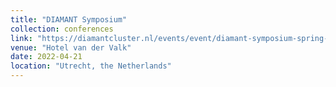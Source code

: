 ```yaml
---
title: "DIAMANT Symposium"
collection: conferences
link: "https://diamantcluster.nl/events/event/diamant-symposium-spring-2022/"
venue: "Hotel van der Valk"
date: 2022-04-21
location: "Utrecht, the Netherlands"
---
```

